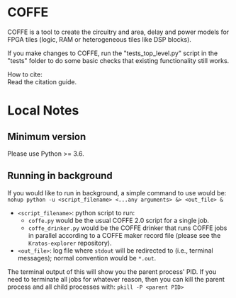 COFFE
=====

COFFE is a tool to create the circuitry and area, delay and power models for FPGA tiles (logic, RAM or heterogeneous tiles like DSP blocks).

If you make changes to COFFE, run the "tests_top_level.py" script in the "tests" folder to do some basic checks that existing functionality still works.

How to cite:  
Read the citation guide.

# Local Notes

## Minimum version

Please use Python >= 3.6.

## Running in background

If you would like to run in background, a simple command to use would be:
`nohup python -u <script_filename> <...any arguments> &> <out_file> &`
- `<script_filename>`: python script to run:
    - `coffe.py` would be the usual COFFE 2.0 script for a single job.
    - `coffe_drinker.py` would be the COFFE drinker that runs COFFE jobs in parallel according to a COFFE maker record file (please see the `Kratos-explorer` repository).
- `<out_file>`: log file where `stdout` will be redirected to (i.e., terminal messages); normal convention would be `*.out`.

The terminal output of this will show you the parent process' PID.
If you need to terminate all jobs for whatever reason, then you can kill the parent process and all child processes with:
`pkill -P <parent PID>`
